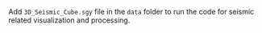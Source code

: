 Add `3D_Seismic_Cube.sgy` file in the `data` folder to run the code for seismic related visualization and processing.